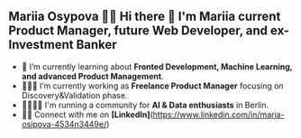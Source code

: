 ## Mariia Osypova 👩🏼 Hi there 👋 I'm Mariia current Product Manager, future Web Developer, and ex-Investment Banker 

- 🔬 I’m currently learning about **Fronted Development, Machine Learning, and advanced Product Management**.</b>
- 👩🏼‍💻 I’m currently working as **Freelance Product Manager** focusing on Discovery&Validation phase.
- 🏃🏼‍♀️‍➡️ I'm running a community for **AI & Data enthusiasts** in Berlin.
- 🤝🏻 Connect with me on **[LinkedIn]**(https://www.linkedin.com/in/maria-osipova-4534n3449e/)
